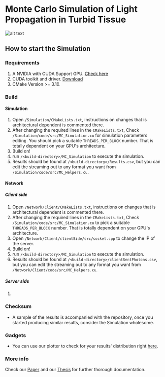 # Monte Carlo Simulation of Light Propagation in Turbid Tissue

![alt text](https://github.com/The4ofUs/Monte-Carlo-Simulation-of-Light-Propagation/blob/master/MonteCarlo-Simulation.png?raw=true "Simulation Results")

## How to start the Simulation

### Requirements
1. A NVIDIA with CUDA Support GPU. [Check here](https://en.wikipedia.org/wiki/CUDA)
2. CUDA toolkit and driver. [Download](https://developer.nvidia.com/cuda-downloads)
3. CMake Version >= 3.10.

### Build

#### Simulation
1. Open `/Simulation/CMakeLists.txt`, instructions on changes that is architectural dependent is commented there.
2. After changing the required lines in the `CMakeLists.txt`, Check `/Simulation/code/src/MC_Simulation.cu` for simulation parameters editing. You should pick a suitable `THREADS_PER_BLOCK` number. That is totally dependent on your GPU's architecture.
3. Build on!
4. run `/<build-directory>/MC_Simulation` to execute the simulation.
5. Results should be found at `/<build-directory>/Results.csv`, but you can edit the streaming out to any format you want from `/Simulation/code/src/MC_Helpers.cu`.

#### Network 

##### Client side
1. Open `/Network/Client/CMakeLists.txt`, instructions on changes that is architectural dependent is commented there.
2. After changing the required lines in the `CMakeLists.txt`, Check `/Simulation/code/src/MC_Simulation.cu` to pick a suitable `THREADS_PER_BLOCK` number. That is totally dependent on your GPU's architecture.
3. Open `/Network/Client/clientSide/src/socket.cpp` to change the IP of the server.
4. Build on!
5. run `/<build-directory>/MC_Simulation` to execute the simulation.
6. Results should be found at `/<build-directory>/clientSentPhotons.csv`, but you can edit the streaming out to any format you want from `/Network/Client/code/src/MC_Helpers.cu`.

##### Server side
1. 


### Checksum
* A sample of the results is accompanied with the repository, once you started producing similar results, consider the Simulation wholesome.

### Gadgets
* You can use our plotter to check for your results' distribution right [here](https://github.com/The4ofUs/MonteCarlo-Plotter).

### More info
Check our [Paper](https://drive.google.com/file/d/1qz25djuWe6Q_Mj5KZSe2H7L1YjMzodiI/view?usp=sharing) and our [Thesis](https://drive.google.com/file/d/1SdsYElqOyyaozrBfbyexvN9XPPBtcGir/view?usp=sharing) for further thorough documentation.
